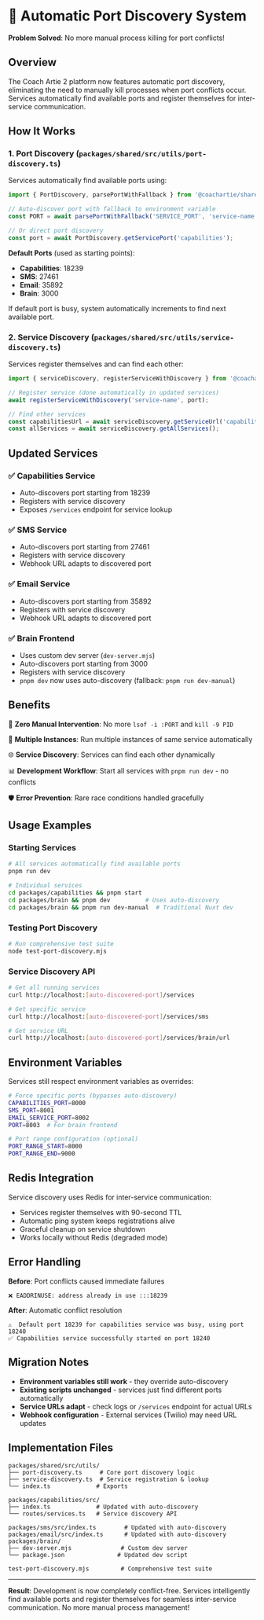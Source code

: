# 🚀 Automatic Port Discovery System

**Problem Solved**: No more manual process killing for port conflicts!

## Overview

The Coach Artie 2 platform now features automatic port discovery, eliminating the need to manually kill processes when port conflicts occur. Services automatically find available ports and register themselves for inter-service communication.

## How It Works

### 1. Port Discovery (`packages/shared/src/utils/port-discovery.ts`)

Services automatically find available ports using:

```typescript
import { PortDiscovery, parsePortWithFallback } from '@coachartie/shared';

// Auto-discover port with fallback to environment variable
const PORT = await parsePortWithFallback('SERVICE_PORT', 'service-name');

// Or direct port discovery
const port = await PortDiscovery.getServicePort('capabilities');
```

**Default Ports** (used as starting points):

- **Capabilities**: 18239
- **SMS**: 27461
- **Email**: 35892
- **Brain**: 3000

If default port is busy, system automatically increments to find next available port.

### 2. Service Discovery (`packages/shared/src/utils/service-discovery.ts`)

Services register themselves and can find each other:

```typescript
import { serviceDiscovery, registerServiceWithDiscovery } from '@coachartie/shared';

// Register service (done automatically in updated services)
await registerServiceWithDiscovery('service-name', port);

// Find other services
const capabilitiesUrl = await serviceDiscovery.getServiceUrl('capabilities');
const allServices = await serviceDiscovery.getAllServices();
```

## Updated Services

### ✅ Capabilities Service

- Auto-discovers port starting from 18239
- Registers with service discovery
- Exposes `/services` endpoint for service lookup

### ✅ SMS Service

- Auto-discovers port starting from 27461
- Registers with service discovery
- Webhook URL adapts to discovered port

### ✅ Email Service

- Auto-discovers port starting from 35892
- Registers with service discovery
- Webhook URL adapts to discovered port

### ✅ Brain Frontend

- Uses custom dev server (`dev-server.mjs`)
- Auto-discovers port starting from 3000
- Registers with service discovery
- `pnpm dev` now uses auto-discovery (fallback: `pnpm run dev-manual`)

## Benefits

🎯 **Zero Manual Intervention**: No more `lsof -i :PORT` and `kill -9 PID`

🔄 **Multiple Instances**: Run multiple instances of same service automatically

🌐 **Service Discovery**: Services can find each other dynamically

📊 **Development Workflow**: Start all services with `pnpm run dev` - no conflicts

🛡️ **Error Prevention**: Rare race conditions handled gracefully

## Usage Examples

### Starting Services

```bash
# All services automatically find available ports
pnpm run dev

# Individual services
cd packages/capabilities && pnpm start
cd packages/brain && pnpm dev          # Uses auto-discovery
cd packages/brain && pnpm run dev-manual  # Traditional Nuxt dev
```

### Testing Port Discovery

```bash
# Run comprehensive test suite
node test-port-discovery.mjs
```

### Service Discovery API

```bash
# Get all running services
curl http://localhost:[auto-discovered-port]/services

# Get specific service
curl http://localhost:[auto-discovered-port]/services/sms

# Get service URL
curl http://localhost:[auto-discovered-port]/services/brain/url
```

## Environment Variables

Services still respect environment variables as overrides:

```bash
# Force specific ports (bypasses auto-discovery)
CAPABILITIES_PORT=8000
SMS_PORT=8001
EMAIL_SERVICE_PORT=8002
PORT=8003  # For brain frontend

# Port range configuration (optional)
PORT_RANGE_START=8000
PORT_RANGE_END=9000
```

## Redis Integration

Service discovery uses Redis for inter-service communication:

- Services register themselves with 90-second TTL
- Automatic ping system keeps registrations alive
- Graceful cleanup on service shutdown
- Works locally without Redis (degraded mode)

## Error Handling

**Before**: Port conflicts caused immediate failures

```
❌ EADDRINUSE: address already in use :::18239
```

**After**: Automatic conflict resolution

```
⚠️  Default port 18239 for capabilities service was busy, using port 18240
✅ Capabilities service successfully started on port 18240
```

## Migration Notes

- **Environment variables still work** - they override auto-discovery
- **Existing scripts unchanged** - services just find different ports automatically
- **Service URLs adapt** - check logs or `/services` endpoint for actual URLs
- **Webhook configuration** - External services (Twilio) may need URL updates

## Implementation Files

```
packages/shared/src/utils/
├── port-discovery.ts     # Core port discovery logic
├── service-discovery.ts  # Service registration & lookup
└── index.ts             # Exports

packages/capabilities/src/
├── index.ts             # Updated with auto-discovery
└── routes/services.ts   # Service discovery API

packages/sms/src/index.ts        # Updated with auto-discovery
packages/email/src/index.ts      # Updated with auto-discovery
packages/brain/
├── dev-server.mjs              # Custom dev server
└── package.json               # Updated dev script

test-port-discovery.mjs         # Comprehensive test suite
```

---

**Result**: Development is now completely conflict-free. Services intelligently find available ports and register themselves for seamless inter-service communication. No more manual process management!
